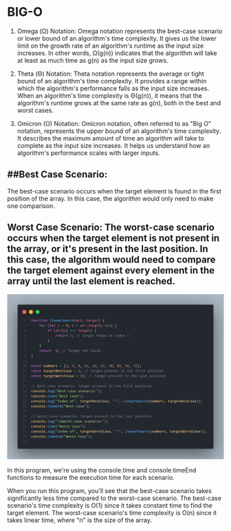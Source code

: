 
# BIG-O


1. Omega (Ω) Notation:
Omega notation represents the best-case scenario or lower bound of an algorithm's time complexity. It gives us the lower limit on the growth rate of an algorithm's runtime as the input size increases. In other words, Ω(g(n)) indicates that the algorithm will take at least as much time as g(n) as the input size grows.


2. Theta (Θ) Notation:
Theta notation represents the average or tight bound of an algorithm's time complexity. It provides a range within which the algorithm's performance falls as the input size increases. When an algorithm's time complexity is Θ(g(n)), it means that the algorithm's runtime grows at the same rate as g(n), both in the best and worst cases.

3. Omicron (O) Notation:
Omicron notation, often referred to as "Big O" notation, represents the upper bound of an algorithm's time complexity. It describes the maximum amount of time an algorithm will take to complete as the input size increases. It helps us understand how an algorithm's performance scales with larger inputs.


##Best Case Scenario:
---------------------
The best-case scenario occurs when the target element is found in the first position of the array. In this case, the algorithm would only need to make one comparison.

Worst Case Scenario:
The worst-case scenario occurs when the target element is not present in the array, or it's present in the last position. In this case, the algorithm would need to compare the target element against every element in the array until the last element is reached.
----------------------------------------------------------------------------------------
![Case study with array](Big-O/big-o-cases.png)

In this program, we're using the console.time and console.timeEnd functions to measure the execution time for each scenario.

When you run this program, you'll see that the best-case scenario takes significantly less time compared to the worst-case scenario. The best-case scenario's time complexity is O(1) since it takes constant time to find the target element. The worst-case scenario's time complexity is O(n) since it takes linear time, where "n" is the size of the array.


